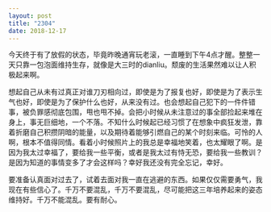 ```yaml
---
layout: post
title: "2304"
date: 2018-12-17
---
```

今天终于有了放假的状态，毕竟昨晚通宵玩老滚，一直睡到下午4点才醒。整整一天只靠一包泡面维持生存，就像是大三时的dianliu。颓废的生活果然难以让人积极起来啊。  

[comment]: # (
另外，还是决定拒绝和zjf出去玩，原因很简单，为什么一定要逼着自己和不喜欢的人出去呢，尤其是应该高兴的事。在这件事上我没有完全依照理性做判断，大概也陷入了短视；可是为了照顾自己的敏感情绪就索性任性了，尤其是看到他说为了让我跟着分摊房费才是主要理由之后，差点又要失控。这个人说话完全不走脑子，用文言说就是口不择言，而且自我中心，很难看到他为别人着想的地方。我反省自己爽约的问题，但是除了这两次之外，我敢发誓自己尽了最大努力履行诺言。我一直想方设法为别人考虑，结果反倒成为了别人口中的随和，方便利用。我承认自己傻，但是我也只想为我认为值得付出的人做傻事。之前为了保护自己安稳的生活，我已经做的差不多了吧。现在既然决定了一个人努力，丢掉任何没用的关系都可以。可以的吧。惴惴不安。还是一如既往的没骨气，总担心伤害别人，自己却不知不觉的变得不正常了。不打算再想了。本来不想再见他了，但是估计以后还是会勉为其难地去见。人类真的好麻烦。我不做人啦。 ) 

想起自己从未有过真正对谁刀刃相向过，即使是为了报复也好，即使是为了表示生气也好，即使是为了保护什么也好，从来没有过。也会想起自己犯下的一件件错事，被负罪感彻底包围，甩也甩不掉。会把小时候从未注意过的事全部捡起来堆在身上，事无巨细地，一个不落。不知什么时候起已经习惯了在想象中疯狂发泄，靠着折磨自己积攒阴暗的能量，以及期待着能够引燃自己的某个时刻来临。可怜的人啊，根本不值得同情。看着小时候照片上的我总是幸福地笑着，也太耀眼了啊。是因为我太过幸福了，要给我一些平衡，或者是我太过有恃无恐，要给我一些教训？是因为知道的事情变多了才会这样吗？幸好我还没有完全忘记，幸好。  

要准备认真面对过去了，试着去面对我一直在逃避的东西。如果仅仅需要勇气，我现在有些信心了。千万不要混乱，千万不要混乱，尽可能把这三年培养起来的姿态维持好。千万不能混乱。要有耐心。
